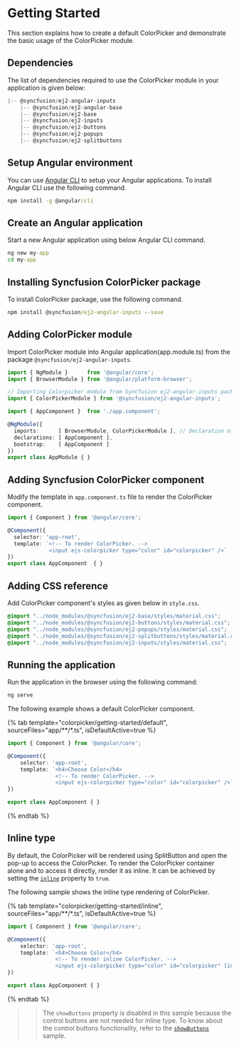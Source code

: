 # Getting Started

This section explains how to create a default ColorPicker and demonstrate the basic usage of the ColorPicker module.

## Dependencies

The list of dependencies required to use the ColorPicker module in your application is given below:

```javascript
|-- @syncfusion/ej2-angular-inputs
    |-- @syncfusion/ej2-angular-base
    |-- @syncfusion/ej2-base
    |-- @syncfusion/ej2-inputs
    |-- @syncfusion/ej2-buttons
    |-- @syncfusion/ej2-popups
    |-- @syncfusion/ej2-splitbuttons
```

## Setup Angular environment

You can use [Angular CLI](https://github.com/angular/angular-cli) to setup your Angular applications. To install Angular CLI use the following command.

```cmd
npm install -g @angular/cli
```

## Create an Angular application

Start a new Angular application using below Angular CLI command.

```cmd
ng new my-app
cd my-app
```

## Installing Syncfusion ColorPicker package

To install ColorPicker package, use the following command.

```cmd
npm install @syncfusion/ej2-angular-inputs --save
```

## Adding ColorPicker module

Import ColorPicker module into Angular application(app.module.ts) from the package
`@syncfusion/ej2-angular-inputs`.

```typescript
import { NgModule }      from '@angular/core';
import { BrowserModule } from '@angular/platform-browser';

// Importing Colorpicker module from Syncfusion ej2-angular-inputs package.
import { ColorPickerModule } from '@syncfusion/ej2-angular-inputs';

import { AppComponent }  from './app.component';

@NgModule({
  imports:      [ BrowserModule, ColorPickerModule ], // Declaration of ColorPickerModule into NgModule.
  declarations: [ AppComponent ],
  bootstrap:    [ AppComponent ]
})
export class AppModule { }
```

## Adding Syncfusion ColorPicker component

Modify the template in `app.component.ts` file to render the ColorPicker component.

```typescript
import { Component } from '@angular/core';

@Component({
  selector: 'app-root',
  template: `<!-- To render ColorPicker. -->
             <input ejs-colorpicker type="color" id="colorpicker" />`
})
export class AppComponent  { }
```

## Adding CSS reference

Add ColorPicker component's styles as given below in `style.css`.

```css
@import "../node_modules/@syncfusion/ej2-base/styles/material.css";
@import "../node_modules/@syncfusion/ej2-buttons/styles/material.css";
@import "../node_modules/@syncfusion/ej2-popups/styles/material.css";
@import "../node_modules/@syncfusion/ej2-splitbuttons/styles/material.css";
@import "../node_modules/@syncfusion/ej2-inputs/styles/material.css";
```

## Running the application

Run the application in the browser using the following command:

```cmd
ng serve
```

The following example shows a default ColorPicker component.

{% tab template="colorpicker/getting-started/default", sourceFiles="app/**/*.ts", isDefaultActive=true %}

```typescript
import { Component } from '@angular/core';

@Component({
    selector: 'app-root',
    template: `<h4>Choose Color</h4>
               <!-- To render ColorPicker. -->
               <input ejs-colorpicker type="color" id="colorpicker" />`
})

export class AppComponent { }
```

{% endtab %}

## Inline type

By default, the ColorPicker will be rendered using SplitButton and open the pop-up to access the ColorPicker. To
render the ColorPicker container alone and to access it directly, render it as inline. It can be achieved by setting the [`inline`](../api/color-picker#inline) property to `true`.

The following sample shows the inline type rendering of ColorPicker.

{% tab template="colorpicker/getting-started/inline", sourceFiles="app/**/*.ts", isDefaultActive=true %}

```typescript
import { Component } from '@angular/core';

@Component({
    selector: 'app-root',
    template: `<h4>Choose Color</h4>
               <!-- To render inline ColorPicker. -->
               <input ejs-colorpicker type="color" id="colorpicker" [inline]="true" [showButtons]="false" />`
})

export class AppComponent { }
```

{% endtab %}

>> The `showButtons` property is disabled in this sample because the control buttons are not needed for inline type. To know about the control buttons functionality, refer to the [`showButtons`](./how-to/hide-control-buttons) sample.

